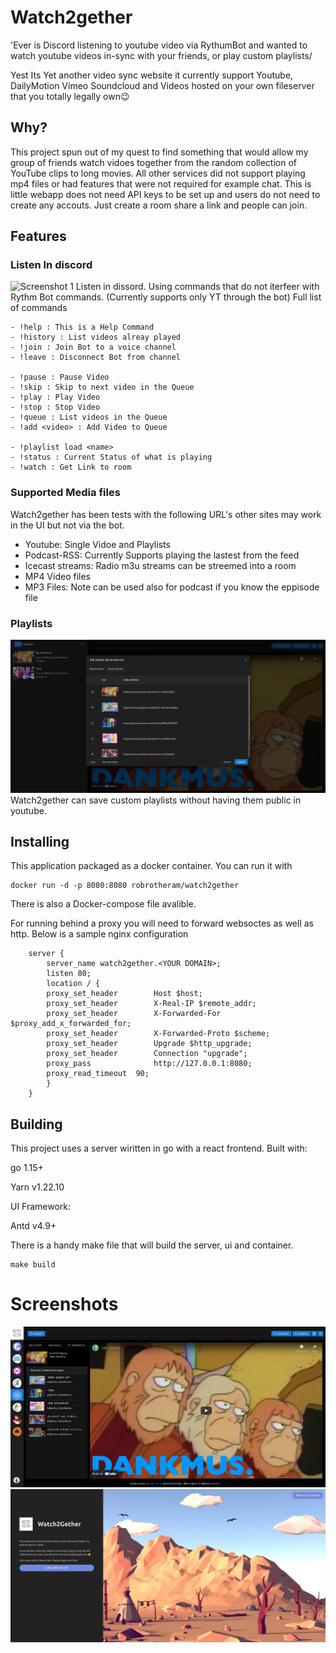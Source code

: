 # Watch2gether
'Ever is Discord listening to youtube video via RythumBot and wanted to watch youtube videos in-sync with your friends, or play custom playlists/

Yest Its Yet another video sync website it currently support Youtube, DailyMotion Vimeo Soundcloud and Videos hosted on your own fileserver that you totally legally own😉

## Why? 
This project spun out of my quest to find something that would allow my group of friends watch vidoes together from the random collection of YouTube clips to long movies. All other services did not support playing mp4 files or had features that were not required for example chat. This is little webapp does not need API keys to be set up and users do not need to create any accouts. Just create a room share a link and people can join. 

## Features
### Listen In discord
![Screenshot 1](docs/discord.png)
Listen in dissord. Using commands that do not iterfeer with Rythm Bot commands. (Currently supports only YT through the bot)
Full list of commands 
```
- !help : This is a Help Command 
- !history : List videos alreay played 
- !join : Join Bot to a voice channel 
- !leave : Disconnect Bot from channel 

- !pause : Pause Video 
- !skip : Skip to next video in the Queue 
- !play : Play Video 
- !stop : Stop Video 
- !queue : List videos in the Queue 
- !add <video> : Add Video to Queue 

- !playlist load <name>
- !status : Current Status of what is playing 
- !watch : Get Link to room
```

### Supported Media files
Watch2gether has been tests with the following URL's other sites may work in the UI but not via the bot. 

- Youtube: Single Vidoe and Playlists
- Podcast-RSS: Currently Supports playing the lastest from the feed
- Icecast streams: Radio m3u streams can be streemed into a room 
- MP4 Video files
- MP3 Files: Note can be used also for podcast if you know the eppisode file




### Playlists
![Screenshot 1](docs/playlists.png)
Watch2gether can save custom playlists without having them public in youtube. 



## Installing
This application packaged as a docker container. 
You can run it with 

```
docker run -d -p 8080:8080 robrotheram/watch2gether
```

There is also a Docker-compose file avalible. 

For running behind a proxy you will need to forward websoctes as well as http. Below is a sample nginx configuration

```
	server {
        server_name watch2gether.<YOUR DOMAIN>;
        listen 80;
        location / {
        proxy_set_header        Host $host;
        proxy_set_header        X-Real-IP $remote_addr;
        proxy_set_header        X-Forwarded-For $proxy_add_x_forwarded_for;
        proxy_set_header        X-Forwarded-Proto $scheme;
		proxy_set_header 		Upgrade $http_upgrade;
    	proxy_set_header        Connection "upgrade";
        proxy_pass          	http://127.0.0.1:8080;
        proxy_read_timeout  90;
        }
    }
```


## Building
This project uses a server wiritten in go with a react frontend. 
Built with:

go 1.15+ 

Yarn v1.22.10

UI Framework:

Antd v4.9+

There is a handy make file that will build the server, ui and container. 
```
make build
```



# Screenshots
![Screenshot 1](docs/homepage.png)
![Screenshot 2](docs/login.png)

